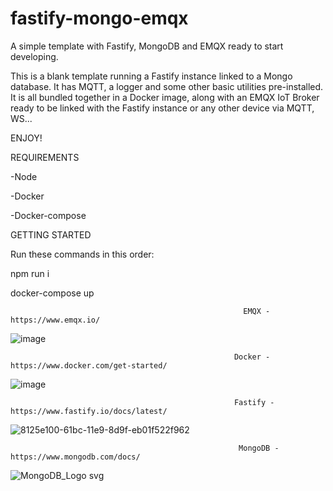 # fastify-mongo-emqx
A simple template with Fastify, MongoDB and EMQX ready to start developing.

This is a blank template running a Fastify instance linked to a Mongo database. It has MQTT, a logger and some other basic utilities pre-installed. 
It is all bundled together in a Docker image, along with an EMQX IoT Broker ready to be linked with the Fastify instance or any other device via MQTT, WS...

ENJOY!


REQUIREMENTS

-Node

-Docker

-Docker-compose 


GETTING STARTED


Run these commands in this order:

  npm run i
  
  docker-compose up
  


                                                        EMQX - https://www.emqx.io/

![image](https://user-images.githubusercontent.com/90247375/173116073-53a19fe0-2dd1-4399-ab22-2a338adeeca7.png)

                                                      Docker - https://www.docker.com/get-started/

![image](https://user-images.githubusercontent.com/90247375/173116215-5ab2402a-f374-4f9e-9ec2-8209ded6c2be.png)

                                                      Fastify - https://www.fastify.io/docs/latest/

![8125e100-61bc-11e9-8d9f-eb01f522f962](https://user-images.githubusercontent.com/90247375/173116348-9a10ebf7-5e11-4fe2-ba2f-8f4be7cfb2ad.png)

                                                       MongoDB - https://www.mongodb.com/docs/

![MongoDB_Logo svg](https://user-images.githubusercontent.com/90247375/173116417-8fa756fe-0b3c-41cc-9e1d-71bd2d81e891.png)

